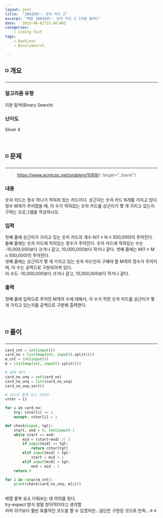 ```yaml
---
layout: post
title:  "10816번:: 숫자 카드 2"
excerpt: "백준 10816번:: 숫자 카드 2 (이분 탐색)"
date:   2023-08-02T12:40:00Z
categories:
    - Coding Test
tags:
    - Baekjoon
    - BinarySearch

---
```


## ◽ 개요
---
### 알고리즘 유형
이분 탐색(Binary Search)

### 난이도
Silver 4
<br/><br/><br/>

## ◽ 문제
---
> <https://www.acmicpc.net/problem/10816>{: target="_blank"}

### 내용
숫자 카드는 정수 하나가 적혀져 있는 카드이다. 상근이는 숫자 카드 N개를 가지고 있다.  
정수 M개가 주어졌을 때, 이 수가 적혀있는 숫자 카드를 상근이가 몇 개 가지고 있는지 구하는 프로그램을 작성하시오.

### 입력
첫째 줄에 상근이가 가지고 있는 숫자 카드의 개수 N(1 ≤ N ≤ 500,000)이 주어진다.  
둘째 줄에는 숫자 카드에 적혀있는 정수가 주어진다. 숫자 카드에 적혀있는 수는 -10,000,000보다 크거나 같고, 10,000,000보다 작거나 같다.
셋째 줄에는 M(1 ≤ M ≤ 500,000)이 주어진다.  
넷째 줄에는 상근이가 몇 개 가지고 있는 숫자 카드인지 구해야 할 M개의 정수가 주어지며, 이 수는 공백으로 구분되어져 있다.  
이 수도 -10,000,000보다 크거나 같고, 10,000,000보다 작거나 같다.

### 출력
첫째 줄에 입력으로 주어진 M개의 수에 대해서, 각 수가 적힌 숫자 카드를 상근이가 몇 개 가지고 있는지를 공백으로 구분해 출력한다.
<br/><br/><br/>

## ◽ 풀이
---

```python
card_cnt = int(input())
card_no = list(map(int, input().split()))
m_cnt = int(input())
m = list(map(int, input().split()))

# 중복 제거
card_no_unq = set(card_no)
card_no_unq = list(card_no_unq)
card_no_unq.sort()

# 리스트 중복 요소 카운트
cnter = {}

for i in card_no:
    try: cnter[i] += 1
    except: cnter[i] = 1

def check(input, tgt):
    start, end = 0, len(input)-1
    while start <= end:
        mid = (start+end) // 2
        if input[mid] == tgt:
            return cnter[tgt]
        elif input[mid] < tgt:
            start = mid + 1
        elif input[mid] > tgt:
            end = mid - 1
    return 0

for i in range(m_cnt):
    print(check(card_no_unq, m[i]))
            
```

배열 중복 요소 다뤄보는 데 의의를 뒀다.  
try-expect 방식 정말 창의적이라고 생각함  
아마 이거보다 훨씬 효율적인 코드를 짤 수 있겠지만…일단은 구현된 것으로 만족…ㅎㅎ